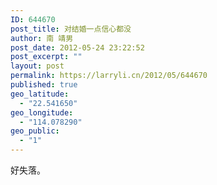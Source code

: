 ```yaml
---
ID: 644670
post_title: 对结婚一点信心都没
author: 南 靖男
post_date: 2012-05-24 23:22:52
post_excerpt: ""
layout: post
permalink: https://larryli.cn/2012/05/644670
published: true
geo_latitude:
  - "22.541650"
geo_longitude:
  - "114.078290"
geo_public:
  - "1"
---
```

好失落。